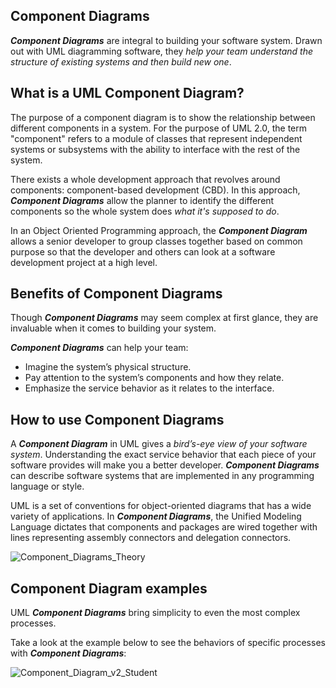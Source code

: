 ## Component Diagrams
**_Component Diagrams_** are integral to building your software system. Drawn out with UML diagramming software, they _help your team understand the structure of existing systems and then build new one_.

## What is a UML Component Diagram?
The purpose of a component diagram is to show the relationship between different components in a system. For the purpose of UML 2.0, the term "component" refers to a module of classes that represent independent systems or subsystems with the ability to interface with the rest of the system.

There exists a whole development approach that revolves around components: component-based development (CBD). In this approach, **_Component Diagrams_** allow the planner to identify the different components so the whole system does _what it's supposed to do_.

In an Object Oriented Programming approach, the **_Component Diagram_** allows a senior developer to group classes together based on common purpose so that the developer and others can look at a software development project at a high level.

## Benefits of Component Diagrams
Though **_Component Diagrams_** may seem complex at first glance, they are invaluable when it comes to building your system. 

**_Component Diagrams_** can help your team:

- Imagine the system’s physical structure.
- Pay attention to the system’s components and how they relate.
- Emphasize the service behavior as it relates to the interface.

## How to use Component Diagrams
A **_Component Diagram_** in UML gives a _bird’s-eye view of your software system_. Understanding the exact service behavior that each piece of your software provides will make you a better developer. 
**_Component Diagrams_** can describe software systems that are implemented in any programming language or style.

UML is a set of conventions for object-oriented diagrams that has a wide variety of applications.
In **_Component Diagrams_**, the Unified Modeling Language dictates that components and packages are wired together with lines representing assembly connectors and delegation connectors. 

![Component_Diagrams_Theory](https://user-images.githubusercontent.com/34712449/97993998-7b6b0d00-1ded-11eb-9a8f-d7fcdbc115d0.png)

## Component Diagram examples
UML **_Component Diagrams_** bring simplicity to even the most complex processes. 

Take a look at the example below to see the behaviors of specific processes with **_Component Diagrams_**:

![Component_Diagram_v2_Student](https://user-images.githubusercontent.com/34712449/98160018-3c6cb280-1ee6-11eb-86c9-77d36e44097f.jpg)
